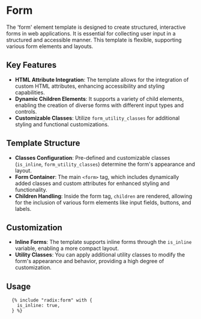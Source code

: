 # Form

The 'form' element template is designed to create structured, interactive forms in web applications. It is essential for collecting user input in a structured and accessible manner. This template is flexible, supporting various form elements and layouts.

## Key Features

- **HTML Attribute Integration**: The template allows for the integration of custom HTML attributes, enhancing accessibility and styling capabilities.
- **Dynamic Children Elements**: It supports a variety of child elements, enabling the creation of diverse forms with different input types and controls.
- **Customizable Classes**: Utilize `form_utility_classes` for additional styling and functional customizations.

## Template Structure

- **Classes Configuration**: Pre-defined and customizable classes (`is_inline`, `form_utility_classes`) determine the form's appearance and layout.
- **Form Container**: The main `<form>` tag, which includes dynamically added classes and custom attributes for enhanced styling and functionality.
- **Children Handling**: Inside the form tag, `children` are rendered, allowing for the inclusion of various form elements like input fields, buttons, and labels.

## Customization

- **Inline Forms**: The template supports inline forms through the `is_inline` variable, enabling a more compact layout.
- **Utility Classes**: You can apply additional utility classes to modify the form's appearance and behavior, providing a high degree of customization.

## Usage

```twig
  {% include "radix:form" with {
    is_inline: true,
  } %}
```
